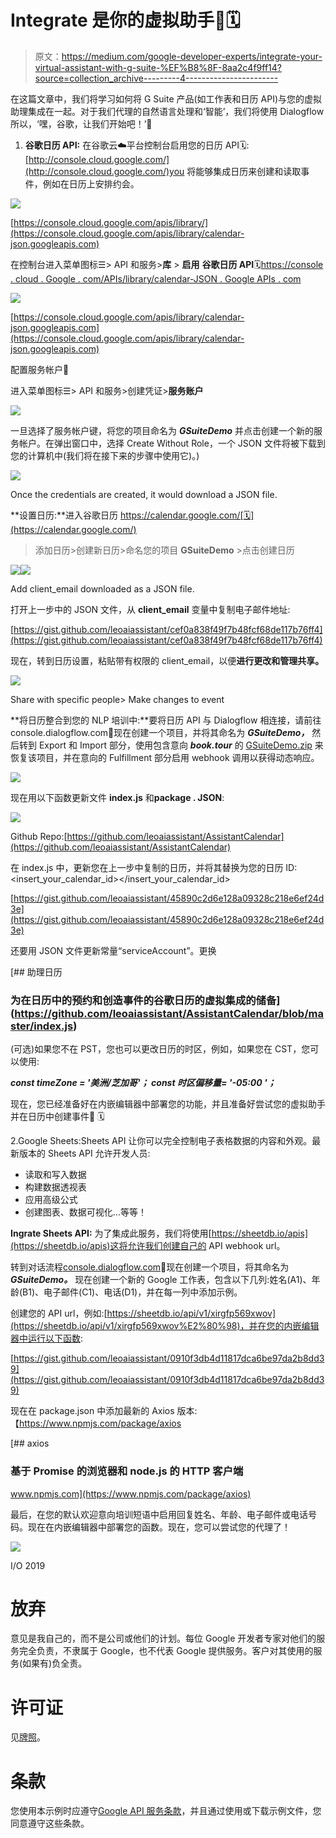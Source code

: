 # ️Integrate 是你的虚拟助手🤖🗓

> 原文：<https://medium.com/google-developer-experts/integrate-your-virtual-assistant-with-g-suite-%EF%B8%8F-8aa2c4f9ff14?source=collection_archive---------4----------------------->

在这篇文章中，我们将学习如何将 G Suite 产品(如工作表和日历 API)与您的虚拟助理集成在一起。对于我们代理的自然语言处理和‘智能’，我们将使用 Dialogflow 所以，‘嘿，谷歌，让我们开始吧！’🏁

1.  **谷歌日历 API:** 在谷歌云☁️平台控制台启用您的日历 API️🗓:[http://console.cloud.google.com/](http://console.cloud.google.com/)️you 将能够集成日历来创建和读取事件，例如在日历上安排约会。

![](img/50991c632cade02236c57923f36d1da4.png)

[https://console.cloud.google.com/apis/library/](https://console.cloud.google.com/apis/library/calendar-json.googleapis.com)

在控制台进入菜单图标☰> API 和服务>**库** > **启用** **谷歌日历 API**️️🗓️[https://console . cloud . Google . com/APIs/library/calendar-JSON . Google APIs . com](https://console.cloud.google.com/apis/library/calendar-json.googleapis.com)

![](img/87471ae407c34c3cbc0c20bb034b2820.png)

[https://console.cloud.google.com/apis/library/calendar-json.googleapis.com](https://console.cloud.google.com/apis/library/calendar-json.googleapis.com)

配置服务帐户🔐

进入菜单图标☰> API 和服务>创建凭证>**服务账户**

![](img/8190b1539d4ddac04efc687df84305a9.png)

一旦选择了服务帐户键，将您的项目命名为 ***GSuiteDemo*** 并点击创建一个新的服务帐户。在弹出窗口中，选择 Create Without Role，一个 JSON 文件将被下载到您的计算机中(我们将在接下来的步骤中使用它)。)

![](img/764135b70cd9e362ee67c0f78bfcf114.png)

Once the credentials are created, it would download a JSON file.

**设置日历:**进入谷歌日历 https://calendar.google.com/[🗓️](https://calendar.google.com/)
>添加日历>创建新日历>命名您的项目 **GSuiteDemo** >点击创建日历

![](img/420014a1343cc6be2ac03770ebe23217.png)![](img/a74fee602010e211883a9cbab4e2ffea.png)

Add client_email downloaded as a JSON file.

打开上一步中的 JSON 文件，从 **client_email** 变量中复制电子邮件地址:

[https://gist.github.com/leoaiassistant/cef0a838f49f7b48fcf68de117b76ff4](https://gist.github.com/leoaiassistant/cef0a838f49f7b48fcf68de117b76ff4)

现在，转到日历设置，粘贴带有权限的 client_email，以便**进行更改和管理共享。**

![](img/2e59c848c6f425f84ffeddae851229b1.png)

Share with specific people> Make changes to event

**将日历整合到您的 NLP 培训中:**要将日历 API 与 Dialogflow 相连接，请前往 console.d️ialogflow.com🤖现在创建一个项目，并将其命名为 ***GSuiteDemo，*** 然后转到 Export 和 Import 部分，使用包含意向 ***book.tour*** 的 [GSuiteDemo.zip](https://github.com/leoaiassistant/AssistantCalendar/blob/master/GSuiteDemo.zip) 来恢复该项目，并在意向的 Fulfillment 部分启用 webhook 调用以获得动态响应。

![](img/98daaf80d6ece81f4b9f1c5802b187e9.png)

现在用以下函数更新文件 **index.js** 和**package . JSON**:

![](img/48e9cbc40e6ae76803a8c67c64259890.png)

Github Repo:[https://github.com/leoaiassistant/AssistantCalendar](https://github.com/leoaiassistant/AssistantCalendar)

在 index.js 中，更新您在上一步中复制的日历，并将其替换为您的日历 ID:<insert_your_calendar_id></insert_your_calendar_id>

[https://gist.github.com/leoaiassistant/45890c2d6e128a09328c218e6ef24d3e](https://gist.github.com/leoaiassistant/45890c2d6e128a09328c218e6ef24d3e)

还要用 JSON 文件更新常量“serviceAccount”。更换

[](https://github.com/leoaiassistant/AssistantCalendar/blob/master/index.js) [## 助理日历

### 为在日历中的预约和创造事件的谷歌日历的虚拟集成的储备](https://github.com/leoaiassistant/AssistantCalendar/blob/master/index.js) 

(可选)如果您不在 PST，您也可以更改日历的时区，例如，如果您在 CST，您可以使用:

***const timeZone = '美洲/芝加哥'；
const 时区偏移量= '-05:00 '；***

现在，您已经准备好在内嵌编辑器中部署您的功能，并且准备好尝试您的虚拟助手并在日历中创建事件🤖 🗓️

2.Google Sheets:Sheets API 让你可以完全控制电子表格数据的内容和外观。最新版本的 Sheets API 允许开发人员:

*   读取和写入数据
*   构建数据透视表
*   应用高级公式
*   创建图表、数据可视化…等等！

**Ingrate Sheets API:** 为了集成此服务，我们将使用[https://sheetdb.io/apis](https://sheetdb.io/apis)这将允许我们创建自己的 API webhook url。

转到对话流程[console.d️ialogflow.com](http://console.d️ialogflow.com)🤖现在创建一个项目，将其命名为 ***GSuiteDemo。*** 现在创建一个新的 Google 工作表，包含以下几列:姓名(A1)、年龄(B1)、电子邮件(C1)、电话(D1)，并在每一列中添加示例。

创建您的 API url，例如:[https://sheetdb.io/api/v1/xirgfp569xwov](https://sheetdb.io/api/v1/xirgfp569xwov%E2%80%98)，并在您的内嵌编辑器中运行以下函数:

[https://gist.github.com/leoaiassistant/0910f3db4d11817dca6be97da2b8dd39](https://gist.github.com/leoaiassistant/0910f3db4d11817dca6be97da2b8dd39)

现在在 package.json 中添加最新的 Axios 版本:【https://www.npmjs.com/package/axios 

[](https://www.npmjs.com/package/axios) [## axios

### 基于 Promise 的浏览器和 node.js 的 HTTP 客户端

www.npmjs.com](https://www.npmjs.com/package/axios) 

最后，在您的默认欢迎意向培训短语中启用回复姓名、年龄、电子邮件或电话号码。现在在内嵌编辑器中部署您的函数。现在，您可以尝试您的代理了！

![](img/22f34e74a7c5ca164d26c00632c2cac0.png)

I/O 2019

# 放弃

意见是我自己的，而不是公司或他们的计划。每位 Google 开发者专家对他们的服务完全负责，不隶属于 Google，也不代表 Google 提供服务。客户对其使用的服务(如果有)负全责。

# 许可证

见[牌照](https://github.com/priyankavergadia/AppointmentScheduler-GoogleCalendar/blob/master/LICENSE)。

# 条款

您使用本示例时应遵守[Google API 服务条款](https://developers.google.com/terms/)，并且通过使用或下载示例文件，您同意遵守这些条款。